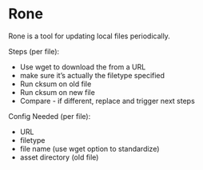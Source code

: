 # Rone

Rone is a tool for updating local files periodically. 

Steps (per file):

* Use wget to download the from a URL 
* make sure it’s actually the filetype specified 
* Run cksum on old file
* Run cksum on new file
* Compare - if different, replace and trigger next steps

Config Needed (per file):
* URL
* filetype
* file name (use wget option to standardize)
* asset directory (old file)  

